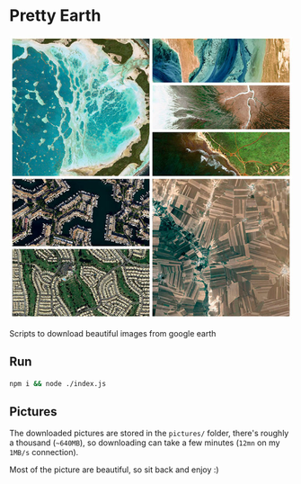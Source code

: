 Pretty Earth
============

![Preview](./preview-small.jpg)

Scripts to download beautiful images from google earth

## Run

```bash
npm i && node ./index.js
```

## Pictures

The downloaded pictures are stored in the `pictures/` folder, there's roughly a thousand (`~640MB`), so downloading can take a few minutes (`12mn` on my `1MB/s` connection).

Most of the picture are beautiful, so sit back and enjoy :)
